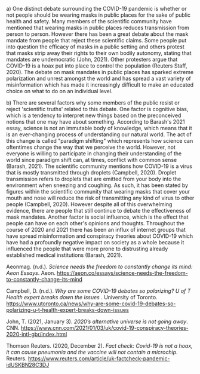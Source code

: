 a) One distinct debate surrounding the COVID-19 pandemic is whether or not people should be wearing masks in public places for the sake of public health and safety. Many members of the scientific community have mentioned that wearing masks in public places reduces transmission from person to person. However there has been a great debate about the mask mandate from people that reject these scientific claims. Some people put into question the efficacy of masks in a public setting and others protest that masks strip away their rights to their own bodily autonomy, stating that mandates are undemocratic (John, 2021). Other protesters argue that COVID-19 is a hoax put into place to control the population (Reuters Staff, 2020). The debate on mask mandates in public places has sparked extreme polarization and unrest amongst the world and has spread a vast variety of misinformation which has made it increasingly difficult to make an educated choice on what to do on an individual level.

b) There are several factors why some members of the public resist or reject 'scientific truths' related to this debate. One factor is cognitive bias, which is a tendency to interpret new things based on the preconceived notions that one may have about something.  According to Barash's 2021 essay, science is not an immutable body of knowledge, which means that it is an ever-changing process of understanding our natural world. The act of this change is called "paradigm shifting" which represents how science can oftentimes change the way that we perceive the world. However, not everyone is willing to participate in changing their understanding of the world since paradigm shift can, at times, conflict with common sense (Barash, 2021). The scientific community mentions how COVID-19 is a virus that is mostly transmitted through droplets (Campbell, 2020). Droplet transmission refers to droplets that are emitted from your body into the environment when sneezing and coughing. As such, it has been stated by figures within the scientific community that wearing masks that cover your mouth and nose will reduce the risk of transmitting any kind of virus to other people (Campbell, 2020). However despite all of this overwhelming evidence, there are people that still continue to debate the effectiveness of mask mandates. Another factor is social influence, which is the effect that people can have on each other's opinions and thoughts. Throughout the course of 2020 and 2021 there has been an influx of internet groups that have spread misinformation and conspiracy theories about COVID-19 which have had a profoundly negative impact on society as a whole because it influenced the people that were more prone to distrusting already established medical institutions (Barash, 2021).

Aeonmag. (n.d.). _Science needs the freedom to constantly change its mind: Aeon Essays_. Aeon. https://aeon.co/essays/science-needs-the-freedom-to-constantly-change-its-mind

Campbell, D. (n.d.). _Why are some COVID-19 debates so polarizing? U of T Health expert breaks down the issues_ . University of Toronto. https://www.utoronto.ca/news/why-are-some-covid-19-debates-so-polarizing-u-t-health-expert-breaks-down-issues

John, T. (2021, January 3). _2020’s alternative universe is not going away_. CNN. https://www.cnn.com/2021/01/03/uk/covid-19-conspiracy-theories-2020-intl-gbr/index.html

Thomson Reuters. (2020, December 2). _Fact check: Covid-19 is not a hoax, it can cause pneumonia and the vaccine will not contain a microchip_. Reuters. https://www.reuters.com/article/uk-factcheck-pandemic-idUSKBN28C3DJ




